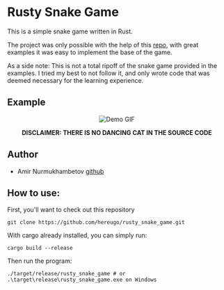 # Rusty Snake Game

This is a simple snake game written in Rust.

The project was only possible with the help of this [repo](https://github.com/redox-os/games), with great examples
it was easy to implement the base of the game. 

As a side note: This is not a total ripoff of the snake game provided in the examples. I tried my best to not follow it, 
and only wrote code that was deemed necessary for the learning experience.

## Example
<p align="center">
  <img src="https://github.com/Hereugo/rusty_snake_game/assets/60090566/f2eecdb1-c267-4202-b20f-e5a74b91c702" alt="Demo GIF"/>
  <p align="center"><b>DISCLAIMER: THERE IS NO DANCING CAT IN THE SOURCE CODE</b></p>
</p>

## Author

- Amir Nurmukhambetov [github](https://github.com/Hereugo) 

## How to use:

First, you'll want to check out this repository

```shell
git clone https://github.com/hereugo/rusty_snake_game.git
```

With cargo already installed, you can simply run:

```shell
cargo build --release
```

Then run the program:

```shell
./target/release/rusty_snake_game # or .\target\release\rusty_snake_game.exe on Windows
```
